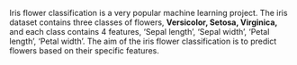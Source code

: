 Iris flower classification is a very popular machine learning project. The iris dataset contains three classes of flowers, **Versicolor, Setosa, Virginica,** and each class contains 4 features, ‘Sepal length’, ‘Sepal width’, ‘Petal length’, ‘Petal width’. The aim of the iris flower classification is to predict flowers based on their specific features.
